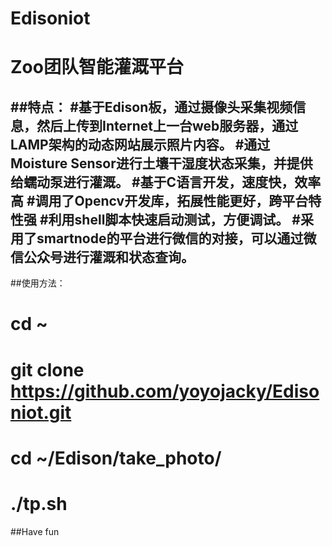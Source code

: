 # Edisoniot
# Zoo团队智能灌溉平台
##特点：
#基于Edison板，通过摄像头采集视频信息，然后上传到Internet上一台web服务器，通过LAMP架构的动态网站展示照片内容。
#通过Moisture Sensor进行土壤干湿度状态采集，并提供给蠕动泵进行灌溉。
#基于C语言开发，速度快，效率高
#调用了Opencv开发库，拓展性能更好，跨平台特性强
#利用shell脚本快速启动测试，方便调试。
#采用了smartnode的平台进行微信的对接，可以通过微信公众号进行灌溉和状态查询。
----
##使用方法：
# cd ~
# git clone https://github.com/yoyojacky/Edisoniot.git
# cd ~/Edison/take_photo/
# ./tp.sh 
##Have fun

